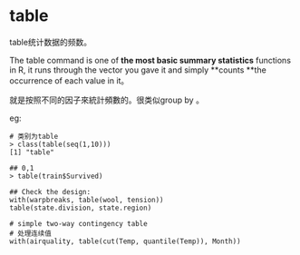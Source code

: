 # table

table统计数据的频数。

The table command is one of **the most basic summary statistics** functions in R, it runs through the vector you gave it and simply **counts **the occurrence of each value in it。

就是按照不同的因子來統計頻數的。很类似group by 。

eg:

```
# 类别为table
> class(table(seq(1,10)))
[1] "table"

## 0,1
> table(train$Survived)

## Check the design:
with(warpbreaks, table(wool, tension))
table(state.division, state.region)

# simple two-way contingency table
# 处理连续值 
with(airquality, table(cut(Temp, quantile(Temp)), Month))
```